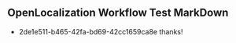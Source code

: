 ## OpenLocalization Workflow Test MarkDown
* 2de1e511-b465-42fa-bd69-42cc1659ca8e thanks!

<!--HONumber=Sep16_HO1-->


